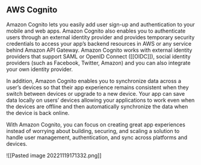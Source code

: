 ## AWS Cognito

Amazon Cognito lets you easily add user sign-up and authentication to your mobile and web apps. Amazon Cognito also enables you to authenticate users through an external identity provider and provides temporary security credentials to access your app’s backend resources in AWS or any service behind Amazon API Gateway. Amazon Cognito works with external identity providers that support SAML or OpenID Connect ([[OIDC]]), social identity providers (such as Facebook, Twitter, Amazon) and you can also integrate your own identity provider.

In addition, Amazon Cognito enables you to synchronize data across a user’s devices so that their app experience remains consistent when they switch between devices or upgrade to a new device. Your app can save data locally on users’ devices allowing your applications to work even when the devices are offline and then automatically synchronize the data when the device is back online.

With Amazon Cognito, you can focus on creating great app experiences instead of worrying about building, securing, and scaling a solution to handle user management, authentication, and sync across platforms and devices.


![[Pasted image 20221119171332.png]]